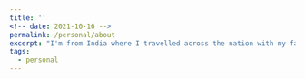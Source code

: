 ```yaml
---
title: ''
<!-- date: 2021-10-16 -->
permalink: /personal/about
excerpt: "I'm from India where I travelled across the nation with my family and grew up studying in multiple schools. Interacting with people from varied backgrounds and experiencing many diverse cultures from a young age, I've always been comfortable in interacting with people. I was also active in debating and science exhibition clubs, which has contributed to my passion for research.<br>In my free time I like to play the guitar, listen to music or play basketball or tennis. I also love travelling and hiking. Check out some of the pictures from my hikes [here](/personal/hike)."
tags:
  - personal
---
```

